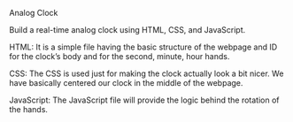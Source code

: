  Analog Clock
 

Build a real-time analog clock using HTML, CSS, and JavaScript.

HTML: It is a simple file having the basic structure of the webpage and ID for the clock’s body and for the second, minute, hour hands.

CSS: The CSS is used just for making the clock actually look a bit nicer. We have basically centered our clock in the middle of the webpage.

JavaScript: The JavaScript file will provide the logic behind the rotation of the hands.
